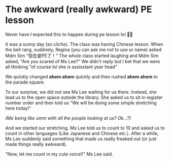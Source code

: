 # The awkward (really awkward) PE lesson

Never have I expected this to happen during pe lesson lol 🤣🤣

It was a sunny day (so *cliche*). The class was having Chinese lesson. When the bell rang, suddnely, Regina (you can ask me not to use ur name) asked Mdm Sim “现在是PE了！” The whole class started laughing and Mdm Sim asked, "Are you scared of Ms Lee?" We didn't reply but I bet that we were all thinking "of course lol she is assisstant year head"

We quickly changed **ahem ahem** quickly and then rushed **ahem ahem** to the parade square.

To our surprise, we did not see Ms Lee waiting for us there. Instead, she lead us to the open space outside the library. She asked us to sit in register number order and then told us "We will be doing some simple stretching here today!"

*(Me being like umm with all the people looking at us? Ok...?)*

And we started our stretching. Ms Lee told us to count to 10 and asked us to count in other languages (Like Japanese and Chinese etc.). After a while, Ms Lee suddenly said something that made us really freaked out (or just made things really awkward).

"Now, let me count in my cute voice!!" Ms Lee said.


